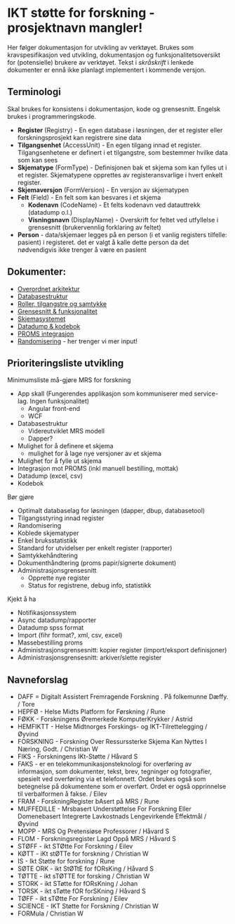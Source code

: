 # IKT støtte for forskning - prosjektnavn mangler! 

Her følger dokumentasjon for utvikling av verktøyet. Brukes som kravspesifikasjon ved utvikling, dokumentasjon og funksjonalitetsoversikt for (potensielle) brukere av verktøyet. Tekst i *skråskrift* i lenkede dokumenter er ennå ikke planlagt implementert i kommende versjon.

## Terminologi

Skal brukes for konsistens i dokumentasjon, kode og grensesnitt. Engelsk brukes i programmeringskode.

* **Register** (Registry) - En egen database i løsningen, der et register eller forskningsprosjekt kan registrere sine data
* **Tilgangsenhet** (AccessUnit) - En egen tilgang innad et register. Tilgangsenhetene er definert i et tilgangstre, som bestemmer hvilke data som kan sees
* **Skjematype** (FormType) - Definisjonen bak et skjema som kan fylles ut i et register. Skjematypene opprettes av registeransvarlige i hvert enkelt register.
* **Skjemaversjon** (FormVersion) - En versjon av skjematypen
* **Felt** (Field) - En felt som kan besvares i et skjema
	* **Kodenavn** (CodeName) - Et felts kodenavn ved datauttrekk (datadump o.l.)
	* **Visningsnavn** (DisplayName) - Overskrift for feltet ved utfyllelse i grensesnitt (brukervennlig forklaring av feltet)
* **Person** - data/skjemaer legges på en person (i et vanlig registers tilfelle: pasient) i registeret. det er valgt å kalle dette person da det nødvendigvis ikke trenger å være en pasient

## Dokumenter:
* [Overordnet arkitektur](https://github.com/HemitSystemutvikling/dokumentasjon-forskningsapp/blob/master/Overordnet%20arkitektur.md)
* [Databasestruktur](https://github.com/HemitSystemutvikling/dokumentasjon-forskningsapp/blob/master/Databasestruktur.md)
* [Roller, tilgangstre og samtykke](https://github.com/HemitSystemutvikling/dokumentasjon-forskningsapp/blob/master/Roller%20og%20tilgangstre.md)
* [Grensesnitt & funksjonalitet](https://github.com/HemitSystemutvikling/dokumentasjon-forskningsapp/blob/master/Grensesnitt.md)
* [Skjemasystemet](https://github.com/HemitSystemutvikling/dokumentasjon-forskningsapp/blob/master/Skjemasystemet.md)
* [Datadump & kodebok](https://github.com/HemitSystemutvikling/dokumentasjon-forskningsapp/blob/master/Datadump%20og%20kodebok.md)
* [PROMS integrasjon](https://github.com/HemitSystemutvikling/dokumentasjon-forskningsapp/blob/master/PROMS%20integrasjon.md)
* [Randomisering](https://github.com/HemitSystemutvikling/dokumentasjon-forskningsapp/blob/master/Randomisering.md) - her trenger vi mer input!

## Prioriteringsliste utvikling

Minimumsliste må-gjøre MRS for forskning
- App skall (Fungerendes applikasjon som kommuniserer med service-lag. Ingen funksjonalitet)
	- Angular front-end
	- WCF
- Databasestruktur
	- Videreutviklet MRS modell
	- Dapper?
- Mulighet for å definere et skjema
	- mulighet for å lage nye versjoner av et skjema
- Mulighet for å fylle ut skjema
- Integrasjon mot PROMS (inkl manuell bestilling,  mottak)
- Datadump (excel, csv)
- Kodebok

Bør gjøre
- Optimalt databaselag for løsningen (dapper, dbup, databasetool)
- Tilgangsstyring innad register
- Randomisering
- Koblede skjematyper
- Enkel bruksstatistikk
- Standard for utvidelser per enkelt register (rapporter)
- Samtykkehåndtering
- Dokumenthåndtering (proms papir/signerte dokument)
- Administrasjonsgrensesnitt 
	- Opprette nye register
	- Status for registrene, debug info, statistikk

Kjekt å ha
- Notifikasjonssystem
- Async datadump/rapporter
- Datadump spss format
- Import (fihr format?, xml, csv, excel)
- Massebestilling proms
- Administrasjonsgrensesnitt: kopier register (import/eksport definisjoner)
- Administrasjonsgrensesnitt: arkiver/slette register

## Navneforslag

* DAFF = Digitalt Assistert Fremragende Forskning . På folkemunne Dæffy. / Tore
* HEPFØ - Helse Midts Platform for Førskning / Rune
* FØKK - Forskningens Øremerkede KomputerKrykker / Astrid
* HEMFIKTT - Helse Midtnorges Forskings- og IKT-Tilrettelegging / Øyvind
* FORSKNING - Forskning Over Ressurssterke Skjema Kan Nyttes I Næring, Godt. / Christian W
* FIKS - Forskningens IKt-Støtte / Håvard S
* FAKS - er en telekommunikasjonsteknologi for overføring av informasjon, som dokumenter, tekst, brev, tegninger og fotografier, spesielt ved overføring via et telefonnett. Ordet brukes også som betegnelse på dokumentene som er overført. Ordet er også opprinnelse til verbalformen å fakse. / Eilev
* FRAM - ForskningRegister bAsert på MRS / Rune
* MUFFEDILLE - Mrsbasert Understøttelse For Forskning Eller Domenebasert Integrerte Lavkostnads Lengevirkende Effektmål / Øyvind
* MOPP - MRS Og Pretensiøse Professorer / Håvard S
* FLOM - Forskningsregister Lagd Oppå MRS / Håvard S
* STØFF - ikt STØtte For Forskning / Eilev
* KØTT - iKt stØTTe for forskning / Christian W
* IS - Ikt Støtte for forskning / Rune
* SØTE ORK - ikt StØTtE for fORsKing / Håvard S
* TØTTE - ikt sTØTTE for forsking / Christian W
* STORK - ikt STøtte for fORsKning / Johan
* TORSK - ikt sTøtte fOR forSKning / Håvard S
* TØFF - ikt sTØtte For Forskning / Eilev
* SCIENCE - IKT Støtte for Forskning / Christian W
* FORMula / Christian W
